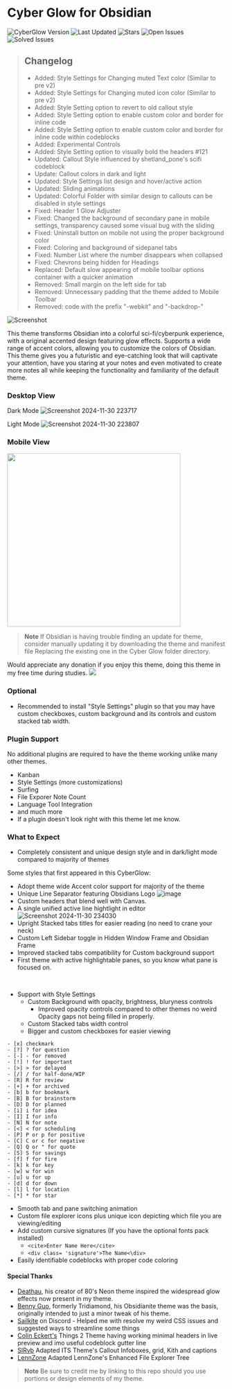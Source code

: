 # Cyber Glow for Obsidian
![CyberGlow Version](https://img.shields.io/github/v/tag/ThePharaohArt/Obsidian-CyberGlow?label=CyberGlow%20Version&style=flat-square&color=4CADD6) ![Last Updated](https://img.shields.io/github/last-commit/ThePharaohArt/Obsidian-CyberGlow?label=Last%20Updated&style=flat-square&color=4CADD6) ![Stars](https://img.shields.io/github/stars/ThePharaohArt/Obsidian-CyberGlow?label=Stars&style=flat-square&color=D6C84C) ![Open Issues](https://img.shields.io/github/issues/ThePharaohArt/Obsidian-CyberGlow?label=Open%20Issues&style=flat-square&color=D64C4C) ![Solved Issues](https://img.shields.io/endpoint?url=https://raw.githubusercontent.com/ThePharaohArt/Obsidian-CyberGlow/main/solved-issues-badge.json&style=flat-square)

> ## **Changelog** 
> - Added: Style Settings for Changing muted Text color (Similar to pre v2)
> - Added: Style Settings for Changing muted icon color (Similar to pre v2)
> - Added: Style Setting option to revert to old callout style
> - Added: Style Setting option to enable custom color and border for inline code
> - Added: Style Setting option to enable custom color and border for inline code within codeblocks
> - Added: Experimental Controls
> - Added: Style Setting option to visually bold the headers #121
> - Updated: Callout Style influenced by shetland_pone's scifi codeblock
> - Update: Callout colors in dark and light  
> - Updated: Style Settings list design and hover/active action
> - Updated: Sliding animations
> - Updated: Colorful Folder with similar design to callouts can be disabled in style settings
> - Fixed: Header 1 Glow Adjuster 
> - Fixed: Changed the background of secondary pane in mobile settings, transparency caused some visual bug with the sliding
> - Fixed: Uninstall button on mobile not using the proper background color
> - Fixed: Coloring and background of sidepanel tabs
> - Fixed: Number List where the number disappears when collapsed
> - Fixed: Chevrons being hidden for Headings
> - Replaced: Default slow appearing of mobile toolbar options container with a quicker animation
> - Removed: Small margin on the left side for tab
> - Removed: Unnecessary padding that the theme added to Mobile Toolbar
> - Removed: code with the prefix "-webkit" and "-backdrop-"

![Screenshot](https://github.com/user-attachments/assets/eca873d2-5aad-4719-a83e-d8d586d85416)

This theme transforms Obsidian into a colorful sci-fi/cyberpunk experience, with a original accented design featuring glow effects. Supports a wide range of accent colors, allowing you to customize the colors of Obsidian. This theme gives you a futuristic and eye-catching look that will captivate your attention, have you staring at your notes and even motivated to create more notes all while keeping the functionality and familiarity of the default theme.

### Desktop View

Dark Mode
![Screenshot 2024-11-30 223717](https://github.com/user-attachments/assets/801ec7da-6865-44cc-b4d6-f5af98a30c0a)

Light Mode
![Screenshot 2024-11-30 223807](https://github.com/user-attachments/assets/b5d3e983-c09a-42ed-bc6c-1795db13347c)

### Mobile View
<img src= "https://github.com/user-attachments/assets/8efe98a3-61bc-4fd6-a42a-d101ac44074a" height="400">

> **Note**
> If Obsidian is having trouble finding an update for theme, consider manually updating it by downloading the theme and manifest file Replacing the existing one in the Cyber Glow folder directory.

Would appreciate any donation if you enjoy this theme, doing this theme in my free time during studies.
<a href="https://www.buymeacoffee.com/TheEmperorArt"><img src="https://img.buymeacoffee.com/button-api/?text=Buy me a pizza&emoji=🍕&slug=TheEmperorArt&button_colour=690ed8&font_colour=ffffff&font_family=Inter&outline_colour=ffffff&coffee_colour=FFDD00" /></a>

### Optional
- Recommended to install "Style Settings" plugin so that you may have custom checkboxes, custom background and its controls and custom stacked tab width. 

### Plugin Support
No additional plugins are required to have the theme working unlike many other themes.
- Kanban
- Style Settings (more customizations)
- Surfing
- File Exporer Note Count
- Language Tool Integration 
- and much more
- If a plugin doesn't look right with this theme let me know.<br>

### What to Expect
- Completely consistent and unique design style and in dark/light mode compared to majority of themes<br>
  
Some styles that first appeared in this CyberGlow:
- Adopt theme wide Accent color support for majority of the theme 
- Unique Line Separator featuring Obsidians Logo
  ![image](https://github.com/ArtexJay/Obsidian-CyberGlow/assets/32932497/b5381ce7-8ba0-4dbe-80d0-ea2ac235bfd2)
- Custom headers that blend well with Canvas.
- A single unified active line hightlight in editor
![Screenshot 2024-11-30 234030](https://github.com/user-attachments/assets/46ed4876-084c-4fcd-9685-36a7b617c6e5)
- Upright Stacked tabs titles for easier reading (no need to crane your neck)
- Custom Left Sidebar toggle in Hidden Window Frame and Obsidian Frame
- Improved stacked tabs compatibility for Custom background support
- First theme with active highlightable panes, so you know what pane is focused on.
<br>

- Support with Style Settings
  - Custom Background with opacity, brightness, bluryness controls
    - Improved opacity controls compared to other themes no weird Opacity gaps not being filled in properly.
  - Custom Stacked tabs width control
  - Bigger and custom checkboxes for easier viewing
  
```
- [x] checkmark
- [?] ? for question
- [-] - for removed
- [!] ! for important
- [>] > for delayed
- [/] / for half-done/WIP
- [R] R for review
- [+] + for archived
- [b] b for bookmark
- [B] B for brainstorm
- [D] D for planned
- [i] i for idea
- [I] I for info
- [N] N for note
- [<] < for scheduling
- [P] P or p for positive
- [C] C or c for negative
- [Q] Q or " for quote
- [S] S for savings
- [f] f for fire
- [k] k for key
- [w] w for win
- [u] u for up
- [d] d for down
- [l] l for location
- [*] * for star
```
- Smooth tab and pane switching animation
- Custom file explorer icons plus unique icon depicting which file you are viewing/editing 
- Add custom cursive signatures (If you have the optional fonts pack installed)
  - `<cite>Enter Name Here</cite>`
  - `<div class= 'signature'>The Name<\div>`
- Easily identifiable codeblocks with proper code coloring


#### Special Thanks
- [Deathau](https://github.com/deathau), his creator of 80's Neon theme inspired the widespread glow effects now present in my theme. 
- [Benny Guo](https://github.com/bennyxguo/Obsidian-Obsidianite), formerly Tridiamond, his Obsidianite theme was the basis, originally intended to just a minor tweak of his theme.
- [Sailkite](https://github.com/sailKitev) on Discord - Helped me with resolve my weird CSS issues and suggested ways to streamline some things
- [Colin Eckert's](https://github.com/colineckert) Things 2 Theme having working minimal headers in live preview and imo useful codeblock gutter line
- [SlRvb](https://github.com/SlRvb) Adapted ITS Theme's Callout Infoboxes, grid, Kith and captions
- [LennZone](https://github.com/LennZone) Adapted LennZone's Enhanced File Explorer Tree

 > **Note**
> Be sure to credit me by linking to this repo should you use portions or design elements of my theme.

